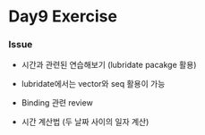 # Day9 Exercise

### Issue

* 시간과 관련된 연습해보기 (lubridate pacakge 활용)

* lubridate에서는 vector와 seq 활용이 가능

* Binding 관련 review

* 시간 계산법 (두 날짜 사이의 일자 계산)


